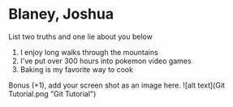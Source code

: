 # Blaney, Joshua
List two truths and one lie about you below

1. I enjoy long walks through the mountains
1. I've put over 300 hours into pokemon video games
1. Baking is my favorite way to cook


Bonus (+1), add your screen shot as an image here.
![alt text](Git Tutorial.png "Git Tutorial")
